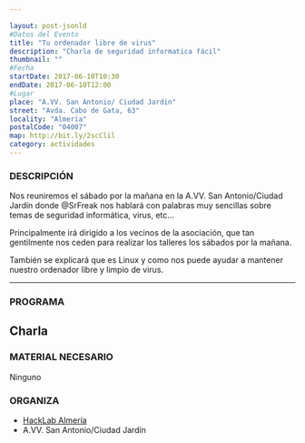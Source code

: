 ```yaml
---

layout: post-jsonld
#Datos del Evento
title: "Tu ordenador libre de virus"
description: "Charla de seguridad informatica fácil"
thumbnail: ""
#Fecha
startDate: 2017-06-10T10:30
endDate: 2017-06-10T12:00
#Lugar
place: "A.VV. San Antonio/ Ciudad Jardin"
street: "Avda. Cabo de Gata, 63"
locality: "Almería"
postalCode: "04007"
map: http://bit.ly/2scClil
category: actividades
---
```




### DESCRIPCIÓN

Nos reuniremos el sábado por la mañana en la A.VV. San Antonio/Ciudad Jardín donde @SrFreak nos hablará con palabras muy sencillas sobre temas de seguridad informática, virus, etc...

Principalmente irá dirigido a los vecinos de la asociación, que tan gentilmente nos ceden para realizar los talleres los sábados por la mañana.

También se explicará que es Linux y como nos puede ayudar a mantener nuestro ordenador libre y limpio de virus.

---

### PROGRAMA

Charla
---
### MATERIAL NECESARIO

Ninguno

### ORGANIZA

* [HackLab Almería](http://hacklabalmeria.net)
* A.VV. San Antonio/Ciudad Jardín
